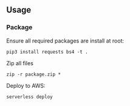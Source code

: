 

## Usage

### Package
Ensure all required packages are install at root:
```
pip3 install requests bs4 -t .
```
Zip all files
```
zip -r package.zip *
```
Deploy to AWS:
```
serverless deploy
```
